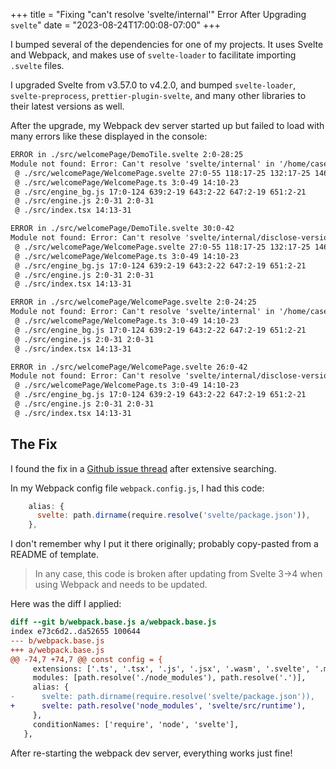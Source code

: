 +++
title = "Fixing \"can't resolve 'svelte/internal'\" Error After Upgrading `svelte`"
date = "2023-08-24T17:00:08-07:00"
+++

I bumped several of the dependencies for one of my projects.  It uses Svelte and Webpack, and makes use of `svelte-loader` to facilitate importing `.svelte` files.

I upgraded Svelte from v3.57.0 to v4.2.0, and bumped `svelte-loader`, `svelte-preprocess`, `prettier-plugin-svelte`, and many other libraries to their latest versions as well.

After the upgrade, my Webpack dev server started up but failed to load with many errors like these displayed in the console:

```txt
ERROR in ./src/welcomePage/DemoTile.svelte 2:0-28:25
Module not found: Error: Can't resolve 'svelte/internal' in '/home/casey/web-synth/src/welcomePage'
 @ ./src/welcomePage/WelcomePage.svelte 27:0-55 118:17-25 132:17-25 146:17-25 160:17-25 495:34-42
 @ ./src/welcomePage/WelcomePage.ts 3:0-49 14:10-23
 @ ./src/engine_bg.js 17:0-124 639:2-19 643:2-22 647:2-19 651:2-21
 @ ./src/engine.js 2:0-31 2:0-31
 @ ./src/index.tsx 14:13-31

ERROR in ./src/welcomePage/DemoTile.svelte 30:0-42
Module not found: Error: Can't resolve 'svelte/internal/disclose-version' in '/home/casey/web-synth/src/welcomePage'
 @ ./src/welcomePage/WelcomePage.svelte 27:0-55 118:17-25 132:17-25 146:17-25 160:17-25 495:34-42
 @ ./src/welcomePage/WelcomePage.ts 3:0-49 14:10-23
 @ ./src/engine_bg.js 17:0-124 639:2-19 643:2-22 647:2-19 651:2-21
 @ ./src/engine.js 2:0-31 2:0-31
 @ ./src/index.tsx 14:13-31

ERROR in ./src/welcomePage/WelcomePage.svelte 2:0-24:25
Module not found: Error: Can't resolve 'svelte/internal' in '/home/casey/web-synth/src/welcomePage'
 @ ./src/welcomePage/WelcomePage.ts 3:0-49 14:10-23
 @ ./src/engine_bg.js 17:0-124 639:2-19 643:2-22 647:2-19 651:2-21
 @ ./src/engine.js 2:0-31 2:0-31
 @ ./src/index.tsx 14:13-31

ERROR in ./src/welcomePage/WelcomePage.svelte 26:0-42
Module not found: Error: Can't resolve 'svelte/internal/disclose-version' in '/home/casey/web-synth/src/welcomePage'
 @ ./src/welcomePage/WelcomePage.ts 3:0-49 14:10-23
 @ ./src/engine_bg.js 17:0-124 639:2-19 643:2-22 647:2-19 651:2-21
 @ ./src/engine.js 2:0-31 2:0-31
 @ ./src/index.tsx 14:13-31
```

## The Fix

I found the fix in a [Github issue thread](https://github.com/sveltejs/svelte-loader/issues/234#issuecomment-1607058996) after extensive searching.

In my Webpack config file `webpack.config.js`, I had this code:

```js
    alias: {
      svelte: path.dirname(require.resolve('svelte/package.json')),
    },
```

I don't remember why I put it there originally; probably copy-pasted from a README of template.

> In any case, this code is broken after updating from Svelte 3->4 when using Webpack and needs to be updated.

Here was the diff I applied:

```diff
diff --git b/webpack.base.js a/webpack.base.js
index e73c6d2..da52655 100644
--- b/webpack.base.js
+++ a/webpack.base.js
@@ -74,7 +74,7 @@ const config = {
     extensions: ['.ts', '.tsx', '.js', '.jsx', '.wasm', '.svelte', '.mjs'],
     modules: [path.resolve('./node_modules'), path.resolve('.')],
     alias: {
-      svelte: path.dirname(require.resolve('svelte/package.json')),
+      svelte: path.resolve('node_modules', 'svelte/src/runtime'),
     },
     conditionNames: ['require', 'node', 'svelte'],
   },
```

After re-starting the webpack dev server, everything works just fine!
